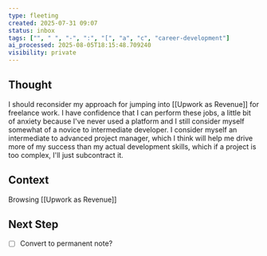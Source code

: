 ```yaml
---
type: fleeting
created: 2025-07-31 09:07
status: inbox
tags: ["", " ", "-", ":", "[", "a", "c", "career-development"]
ai_processed: 2025-08-05T18:15:48.709240
visibility: private
---
```

<!--
NOTE: This file uses a static date for validation. For new notes, use:
created: 2025-07-31 09:08
-->

## Thought  
I should reconsider my approach for jumping into [[Upwork as Revenue]] for freelance work. I have confidence that I can perform these jobs, a little bit of anxiety because I've never used a platform and I still consider myself somewhat of a novice to intermediate developer. I consider myself an intermediate to advanced project manager, which I think will help me drive more of my success than my actual development skills, which if a project is too complex, I'll just subcontract it.

## Context  
Browsing [[Upwork as Revenue]]

## Next Step  
- [ ] Convert to permanent note?
